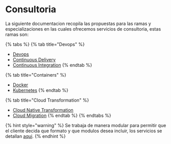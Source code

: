 # Consultoria

La siguiente documentacion  recopila las propuestas para las ramas y especializaciones  en las cuales ofrecemos servicios de consultoria, estas ramas son:



{% tabs %}
{% tab title="Devops" %}
* [Devops](devops/devops/)
* [Continuous Delivery](continuous-delivery/)
* [Continuous Integration](continuous-integration/)
{% endtab %}

{% tab title="Containers" %}
* [Docker](containers/docker/)
* [Kubernetes](containers/kubernetes.md)
{% endtab %}

{% tab title="Cloud Transformation" %}
* [Cloud Native Transformation](cloud-transformation/cloud-native-transformation.md)
* [Cloud Migration](cloud-transformation/cloud-migration.md)
{% endtab %}
{% endtabs %}

{% hint style="warning" %}
Se trabaja de manera modular para permitir que el cliente decida que formato y que modulos desea incluir,  los servicios se detallan [aqui](info/descripcion-de-modulos-y-paquetes.md).
{% endhint %}



